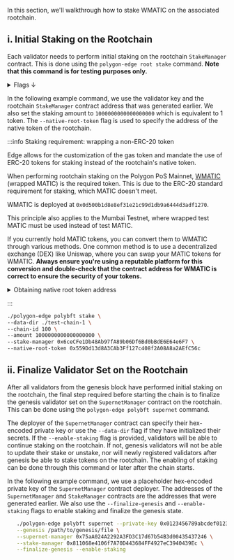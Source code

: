 In this section, we'll walkthrough how to stake WMATIC on the associated rootchain.

## i. Initial Staking on the Rootchain

Each validator needs to perform initial staking on the rootchain `StakeManager` contract. This is done using the `polygon-edge root stake` command. **Note that this command is for testing purposes only.**

<details>
<summary>Flags ↓</summary>

| Flag                          | Description                                        | Example                                  |
| -----------------------------| -------------------------------------------------- | ---------------------------------------- |
| `--amount `                     | The amount to stake                                | `--amount 5000000000000000000`           |
| `--chain-id`                    | The ID of the child chain                          | `--chain-id 100`                         |
| `--config `                     | The path to the SecretsManager config file         | `--config /path/to/config/file.yaml`     |
| `--data-dir`                    | The directory for the Polygon Edge data            | `--data-dir ./polygon-edge/data`         |
| `--jsonrpc`                     | The JSON-RPC interface                             | `--jsonrpc 0.0.0.0:8545`                |
| `--native-root-token `          | The address of the native root token               | `--native-root-token 0x<token_address>`  |
| `--stake-manager`               | The address of the stake manager contract          | `--stake-manager 0x<manager_address>`   |

</details>

In the following example command, we use the validator key and the rootchain `StakeManager` contract address that was generated earlier. We also set the staking amount to `1000000000000000000` which is equivalent to 1 token. The `--native-root-token` flag is used to specify the address of the native token of the rootchain.

:::info Staking requirement: wrapping a non-ERC-20 token

Edge allows for the customization of the gas token and mandate the use of ERC-20 tokens for staking instead of the rootchain's native token.

When performing rootchain staking on the Polygon PoS Mainnet, [<ins>WMATIC</ins>](https://polygonscan.com/token/0x0d500b1d8e8ef31e21c99d1db9a6444d3adf1270?a=0x68b3465833fb72a70ecdf485e0e4c7bd8665fc45) (wrapped MATIC) is the required token. This is due to the ERC-20 standard requirement for staking, which MATIC doesn't meet.

WMATIC is deployed at `0x0d500b1d8e8ef31e21c99d1db9a6444d3adf1270`.

This principle also applies to the Mumbai Testnet, where wrapped test MATIC must be used instead of test MATIC.

If you currently hold MATIC tokens, you can convert them to WMATIC through various methods. One common method is to use a decentralized exchange (DEX) like Uniswap, where you can swap your MATIC tokens for WMATIC. **Always ensure you're using a reputable platform for this conversion and double-check that the contract address for WMATIC is correct to ensure the security of your tokens.**

<details>
<summary>Obtaining native root token address</summary>

For example, if you are using the Mumbai test network, you can obtain the address of the MATIC testnet token by sending a GET request to the Mumbai network's JSON-RPC endpoint:

```bash
curl <mumbai-rpc-endpoint> \
-X POST \
-H "Content-Type: application/json" \
--data '{"jsonrpc":"2.0","method":"eth_contractAddress","params":["MaticToken"],"id":1}'
```

</details>

:::

```bash
./polygon-edge polybft stake \
--data-dir ./test-chain-1 \
--chain-id 100 \
--amount 1000000000000000000 \
--stake-manager 0x6ceCFe1Db48Ab97fA89b06Df6Bd0bBdE6E64e6F7 \
--native-root-token 0x559Dd13d8A3CAb3Ff127c408f2A08A8a2AEfC56c
```

## ii. Finalize Validator Set on the Rootchain

After all validators from the genesis block have performed initial staking on the rootchain, the final step required before starting the chain is to finalize the genesis validator set on the `SupernetManager` contract on the rootchain. This can be done using the `polygon-edge polybft supernet` command.

The deployer of the `SupernetManager` contract can specify their hex-encoded private key or use the `--data-dir` flag if they have initialized their secrets. If the `--enable-staking` flag is provided, validators will be able to continue staking on the rootchain. If not, genesis validators will not be able to update their stake or unstake, nor will newly registered validators after genesis be able to stake tokens on the rootchain. The enabling of staking can be done through this command or later after the chain starts.

In the following example command, we use a placeholder hex-encoded private key of the `SupernetManager` contract deployer. The addresses of the `SupernetManager` and `StakeManager` contracts are the addresses that were generated earlier. We also use the `--finalize-genesis` and `--enable-staking` flags to enable staking and finalize the genesis state.

```bash
   ./polygon-edge polybft supernet --private-key 0x0123456789abcdef0123456789abcdef0123456789abcdef0123456789abcdef \
   --genesis /path/to/genesis/file \
   --supernet-manager 0x75aA024A2292A3FD3C17d67b54B3d00435437246 \
   --stake-manager 0x811068e4106f7A70D443684FF4927eC3940439Ec \
   --finalize-genesis --enable-staking
```

